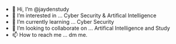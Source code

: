 - 👋 Hi, I’m @jaydenstudy
- 👀 I’m interested in ... Cyber Security & Artifical Intelligence
- 🌱 I’m currently learning ... Cyber Security
- 💞️ I’m looking to collaborate on ... Artifical Intelligence and Study
- 📫 How to reach me ... dm me.

<!---
jaydenstudy/jaydenstudy is a ✨ special ✨ repository because its `README.md` (this file) appears on your GitHub profile.
You can click the Preview link to take a look at your changes.
--->
